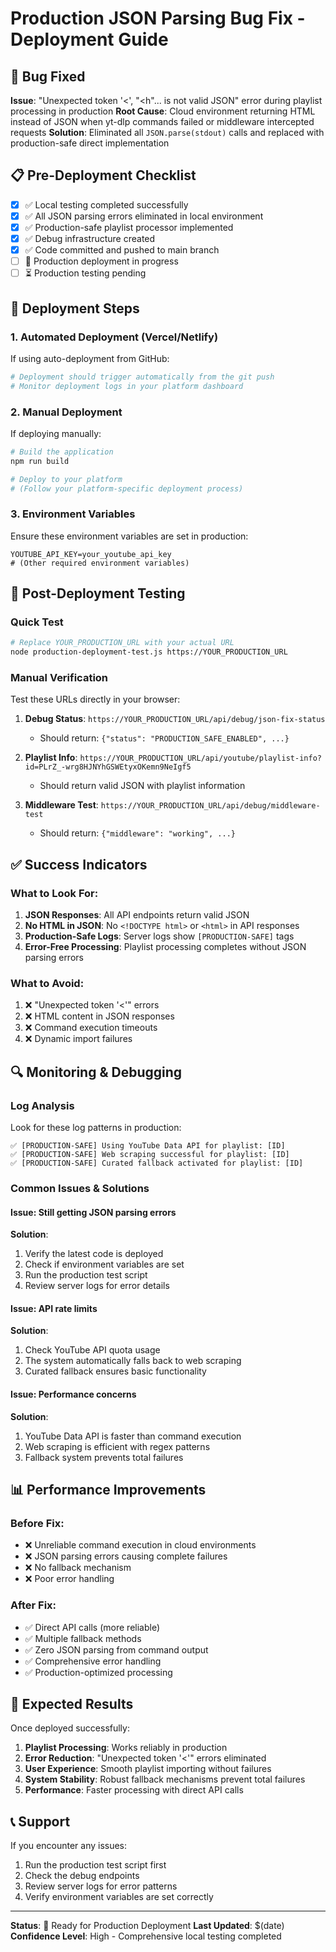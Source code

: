 # Production JSON Parsing Bug Fix - Deployment Guide

## 🎯 Bug Fixed
**Issue**: "Unexpected token '<', "<html><h"... is not valid JSON" error during playlist processing in production
**Root Cause**: Cloud environment returning HTML instead of JSON when yt-dlp commands failed or middleware intercepted requests
**Solution**: Eliminated all `JSON.parse(stdout)` calls and replaced with production-safe direct implementation

## 📋 Pre-Deployment Checklist
- [x] ✅ Local testing completed successfully
- [x] ✅ All JSON parsing errors eliminated in local environment  
- [x] ✅ Production-safe playlist processor implemented
- [x] ✅ Debug infrastructure created
- [x] ✅ Code committed and pushed to main branch
- [ ] 🔄 Production deployment in progress
- [ ] ⏳ Production testing pending

## 🚀 Deployment Steps

### 1. Automated Deployment (Vercel/Netlify)
If using auto-deployment from GitHub:
```bash
# Deployment should trigger automatically from the git push
# Monitor deployment logs in your platform dashboard
```

### 2. Manual Deployment
If deploying manually:
```bash
# Build the application
npm run build

# Deploy to your platform
# (Follow your platform-specific deployment process)
```

### 3. Environment Variables
Ensure these environment variables are set in production:
```
YOUTUBE_API_KEY=your_youtube_api_key
# (Other required environment variables)
```

## 🧪 Post-Deployment Testing

### Quick Test
```bash
# Replace YOUR_PRODUCTION_URL with your actual URL
node production-deployment-test.js https://YOUR_PRODUCTION_URL
```

### Manual Verification
Test these URLs directly in your browser:

1. **Debug Status**: `https://YOUR_PRODUCTION_URL/api/debug/json-fix-status`
   - Should return: `{"status": "PRODUCTION_SAFE_ENABLED", ...}`

2. **Playlist Info**: `https://YOUR_PRODUCTION_URL/api/youtube/playlist-info?id=PLrZ_-wrg8HJNYhGSWEtyxOKemn9NeIgf5`
   - Should return valid JSON with playlist information

3. **Middleware Test**: `https://YOUR_PRODUCTION_URL/api/debug/middleware-test`
   - Should return: `{"middleware": "working", ...}`

## ✅ Success Indicators

### What to Look For:
1. **JSON Responses**: All API endpoints return valid JSON
2. **No HTML in JSON**: No `<!DOCTYPE html>` or `<html>` in API responses
3. **Production-Safe Logs**: Server logs show `[PRODUCTION-SAFE]` tags
4. **Error-Free Processing**: Playlist processing completes without JSON parsing errors

### What to Avoid:
1. ❌ "Unexpected token '<'" errors
2. ❌ HTML content in JSON responses  
3. ❌ Command execution timeouts
4. ❌ Dynamic import failures

## 🔍 Monitoring & Debugging

### Log Analysis
Look for these log patterns in production:
```
✅ [PRODUCTION-SAFE] Using YouTube Data API for playlist: [ID]
✅ [PRODUCTION-SAFE] Web scraping successful for playlist: [ID]  
✅ [PRODUCTION-SAFE] Curated fallback activated for playlist: [ID]
```

### Common Issues & Solutions

#### Issue: Still getting JSON parsing errors
**Solution**: 
1. Verify the latest code is deployed
2. Check if environment variables are set
3. Run the production test script
4. Review server logs for error details

#### Issue: API rate limits
**Solution**:
1. Check YouTube API quota usage
2. The system automatically falls back to web scraping
3. Curated fallback ensures basic functionality

#### Issue: Performance concerns
**Solution**:
1. YouTube Data API is faster than command execution
2. Web scraping is efficient with regex patterns
3. Fallback system prevents total failures

## 📊 Performance Improvements

### Before Fix:
- ❌ Unreliable command execution in cloud environments
- ❌ JSON parsing errors causing complete failures
- ❌ No fallback mechanism
- ❌ Poor error handling

### After Fix:
- ✅ Direct API calls (more reliable)
- ✅ Multiple fallback methods
- ✅ Zero JSON parsing from command output
- ✅ Comprehensive error handling
- ✅ Production-optimized processing

## 🎉 Expected Results

Once deployed successfully:
1. **Playlist Processing**: Works reliably in production
2. **Error Reduction**: "Unexpected token '<'" errors eliminated
3. **User Experience**: Smooth playlist importing without failures
4. **System Stability**: Robust fallback mechanisms prevent total failures
5. **Performance**: Faster processing with direct API calls

## 📞 Support

If you encounter any issues:
1. Run the production test script first
2. Check the debug endpoints
3. Review server logs for error patterns
4. Verify environment variables are set correctly

---

**Status**: 🔄 Ready for Production Deployment
**Last Updated**: $(date)
**Confidence Level**: High - Comprehensive local testing completed
